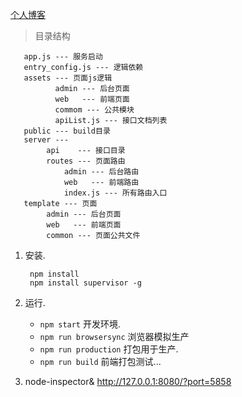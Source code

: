 <a href="http://anryzhang.github.io/myBlog/" target="_blank" title="个人博客">个人博客</a>

>目录结构
        
       app.js --- 服务启动
       entry_config.js --- 逻辑依赖
       assets --- 页面js逻辑
              admin --- 后台页面
              web   --- 前端页面
              commom --- 公共模块
              apiList.js --- 接口文档列表
       public --- build目录
       server ---
            api    --- 接口目录
            routes --- 页面路由
                admin --- 后台路由
                web   --- 前端路由
                index.js --- 所有路由入口 
       template --- 页面
            admin --- 后台页面
            web   --- 前端页面
            common --- 页面公共文件
        

1. 安装.

        npm install
        npm install supervisor -g

2. 运行.

    * `npm start` 开发环境.
    * `npm run browsersync` 浏览器模拟生产
    * `npm run production` 打包用于生产.
    * `npm run build` 前端打包测试...

3.  node-inspector&
    http://127.0.0.1:8080/?port=5858 
    
    

